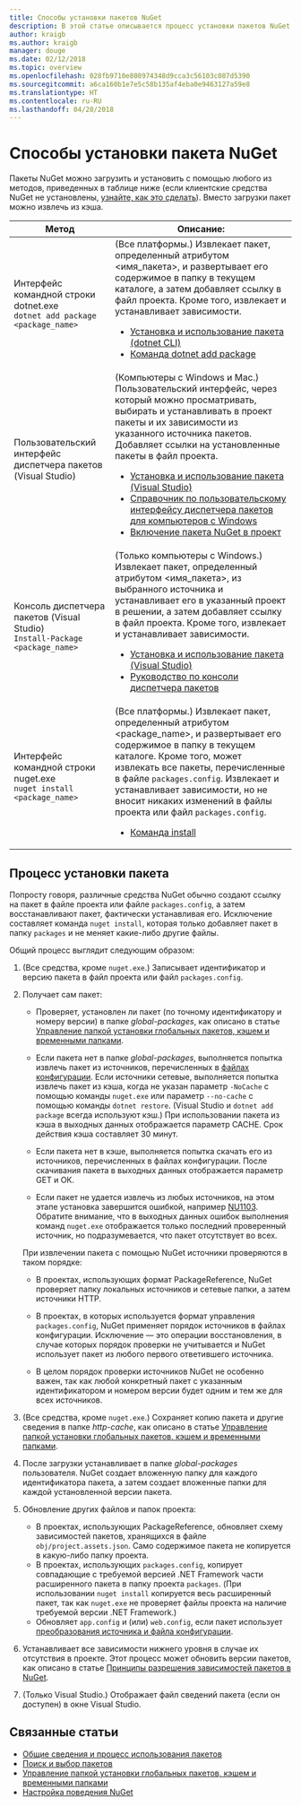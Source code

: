 ```yaml
---
title: Способы установки пакетов NuGet
description: В этой статье описывается процесс установки пакетов NuGet в проект, включая процессы на диске и все происходящее с применимыми файлами проекта.
author: kraigb
ms.author: kraigb
manager: douge
ms.date: 02/12/2018
ms.topic: overview
ms.openlocfilehash: 028fb9710e808974348d9cca3c56103c087d5390
ms.sourcegitcommit: a6ca160b1e7e5c58b135af4eba0e9463127a59e8
ms.translationtype: HT
ms.contentlocale: ru-RU
ms.lasthandoff: 04/28/2018
---
```

# <a name="different-ways-to-install-a-nuget-package"></a>Способы установки пакета NuGet

Пакеты NuGet можно загрузить и установить с помощью любого из методов, приведенных в таблице ниже (если клиентские средства NuGet не установлены, [узнайте, как это сделать](../install-nuget-client-tools.md)). Вместо загрузки пакет можно извлечь из кэша.

| Метод | Описание: |
| --- | --- |
| Интерфейс командной строки dotnet.exe<br/>`dotnet add package <package_name>` | (Все платформы.) Извлекает пакет, определенный атрибутом \<имя_пакета\>, и развертывает его содержимое в папку в текущем каталоге, а затем добавляет ссылку в файл проекта. Кроме того, извлекает и устанавливает зависимости.<ul><li>[Установка и использование пакета (dotnet CLI)](../quickstart/install-and-use-a-package-using-the-dotnet-cli.md)</li><li>[Команда dotnet add package](/dotnet/core/tools/dotnet-add-package)</li></ul> |
| Пользовательский интерфейс диспетчера пакетов (Visual Studio) | (Компьютеры с Windows и Mac.) Пользовательский интерфейс, через который можно просматривать, выбирать и устанавливать в проект пакеты и их зависимости из указанного источника пакетов. Добавляет ссылки на установленные пакеты в файл проекта.<ul><li>[Установка и использование пакета (Visual Studio)](../quickstart/install-and-use-a-package-in-visual-studio.md)</li><li>[Справочник по пользовательскому интерфейсу диспетчера пакетов для компьютеров с Windows](../tools/package-manager-ui.md)</li><li>[Включение пакета NuGet в проект](/visualstudio/mac/nuget-walkthrough)</li></ul> |
| Консоль диспетчера пакетов (Visual Studio)<br/>`Install-Package <package_name>` | (Только компьютеры с Windows.) Извлекает пакет, определенный атрибутом \<имя_пакета\>, из выбранного источника и устанавливает его в указанный проект в решении, а затем добавляет ссылку в файл проекта. Кроме того, извлекает и устанавливает зависимости.<ul><li>[Установка и использование пакета (Visual Studio)](../quickstart/install-and-use-a-package-in-visual-studio.md)</li><li>[Руководство по консоли диспетчера пакетов](../tools/package-manager-console.md)</li></ul> |
| Интерфейс командной строки nuget.exe<br/>`nuget install <package_name>` | (Все платформы.) Извлекает пакет, определенный атрибутом \<package_name\>, и развертывает его содержимое в папку в текущем каталоге. Кроме того, может извлекать все пакеты, перечисленные в файле `packages.config`. Извлекает и устанавливает зависимости, но не вносит никаких изменений в файлы проекта или файл `packages.config`.<ul><li>[Команда install](../tools/cli-ref-install.md)</li></ul> |

## <a name="what-happens-when-a-package-is-installed"></a>Процесс установки пакета

Попросту говоря, различные средства NuGet обычно создают ссылку на пакет в файле проекта или файле `packages.config`, а затем восстанавливают пакет, фактически устанавливая его. Исключение составляет команда `nuget install`, которая только добавляет пакет в папку `packages` и не меняет какие-либо другие файлы.

Общий процесс выглядит следующим образом:

1. (Все средства, кроме `nuget.exe`.) Записывает идентификатор и версию пакета в файл проекта или файл `packages.config`.

2. Получает сам пакет:
   - Проверяет, установлен ли пакет (по точному идентификатору и номеру версии) в папке *global-packages*, как описано в статье [Управление папкой установки глобальных пакетов, кэшем и временными папками](managing-the-global-packages-and-cache-folders.md).

   - Если пакета нет в папке *global-packages*, выполняется попытка извлечь пакет из источников, перечисленных в [файлах конфигурации](Configuring-NuGet-Behavior.md). Если источники сетевые, выполняется попытка извлечь пакет из кэша, когда не указан параметр `-NoCache` с помощью команды `nuget.exe` или параметр `--no-cache` с помощью команды `dotnet restore`. (Visual Studio и `dotnet add package` всегда используют кэш.) При использовании пакета из кэша в выходных данных отображается параметр CACHE. Срок действия кэша составляет 30 минут.

   - Если пакета нет в кэше, выполняется попытка скачать его из источников, перечисленных в файлах конфигурации. После скачивания пакета в выходных данных отображается параметр GET и ОК.

   - Если пакет не удается извлечь из любых источников, на этом этапе установка завершится ошибкой, например [NU1103](../reference/errors-and-warnings.md#nu1103). Обратите внимание, что в выходных данных ошибок выполнения команд `nuget.exe` отображается только последний проверенный источник, но подразумевается, что пакет отсутствует во всех.

   При извлечении пакета с помощью NuGet источники проверяются в таком порядке:

   - В проектах, использующих формат PackageReference, NuGet проверяет папку локальных источников и сетевые папки, а затем источники HTTP.

   - В проектах, в которых используется формат управления `packages.config`, NuGet применяет порядок источников в файлах конфигурации. Исключение — это операции восстановления, в случае которых порядок проверки не учитывается и NuGet использует пакет из любого первого ответившего источника.

   - В целом порядок проверки источников NuGet не особенно важен, так как любой конкретный пакет с указанным идентификатором и номером версии будет одним и тем же для всех источников.

3. (Все средства, кроме `nuget.exe`.) Сохраняет копию пакета и другие сведения в папке *http-cache*, как описано в статье [Управление папкой установки глобальных пакетов, кэшем и временными папками](managing-the-global-packages-and-cache-folders.md).

4. После загрузки устанавливает в папке *global-packages* пользователя. NuGet создает вложенную папку для каждого идентификатора пакета, а затем создает вложенные папки для каждой установленной версии пакета.

5. Обновление других файлов и папок проекта:

    - В проектах, использующих PackageReference, обновляет схему зависимостей пакетов, хранящихся в файле `obj/project.assets.json`. Само содержимое пакета не копируется в какую-либо папку проекта.
    - В проектах, использующих `packages.config`, копирует совпадающие с требуемой версией .NET Framework части расширенного пакета в папку проекта `packages`. (При использовании `nuget install` копируется весь расширенный пакет, так как `nuget.exe` не проверяет файлы проекта на наличие требуемой версии .NET Framework.)
    - Обновляет `app.config` и (или) `web.config`, если пакет использует [преобразования источника и файла конфигурации](../create-packages/source-and-config-file-transformations.md).

6. Устанавливает все зависимости нижнего уровня в случае их отсутствия в проекте. Этот процесс может обновить версии пакетов, как описано в статье [Принципы разрешения зависимостей пакетов в NuGet](../consume-packages/dependency-resolution.md).

7. (Только Visual Studio.) Отображает файл сведений пакета (если он доступен) в окне Visual Studio.

## <a name="related-articles"></a>Связанные статьи

- [Общие сведения и процесс использования пакетов](../consume-packages/overview-and-workflow.md)
- [Поиск и выбор пакетов](../consume-packages/finding-and-choosing-packages.md)
- [Управление папкой установки глобальных пакетов, кэшем и временными папками](managing-the-global-packages-and-cache-folders.md)
- [Настройка поведения NuGet](../consume-packages/configuring-nuget-behavior.md)
